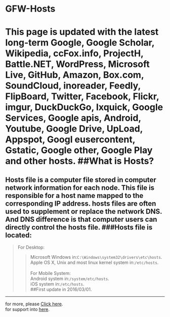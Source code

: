# GFW-Hosts
This page is updated with the latest long-term Google, Google Scholar, Wikipedia, ccFox.info, ProjectH, Battle.NET, WordPress, Microsoft Live, GitHub, Amazon, Box.com, SoundCloud, inoreader, Feedly, FlipBoard, Twitter, Facebook, Flickr, imgur, DuckDuckGo, Ixquick, Google Services, Google apis, Android, Youtube, Google Drive, UpLoad, Appspot, Googl eusercontent, Gstatic, Google other, Google Play and other hosts.
##What is Hosts?
===============
Hosts file is a computer file stored in computer network information for each node. This file is responsible for a host name mapped to the corresponding IP address. hosts files are often used to supplement or replace the network DNS. And DNS difference is that computer users can directly control the hosts file.
###Hosts file is located:
---------------------
>For Desktop:<br>
>>Microsoft Windows in:`C:\Windows\system32\drivers\etc\hosts`.<br>
>>Apple OS X, Unix and most linux kernel system in:`/etc/hosts`.<br>\
>For Mobile System:<br>
>>Android system in:`/system/etc/hosts`.<br>
>>iOS system in:`/etc/hosts`.<br>
##First update in 2016/03/01.
---------------


  for more, please [Click here](http://hosts.devsoft.cn).<br>
  for support into [here](http://support.devsoft.cn).
